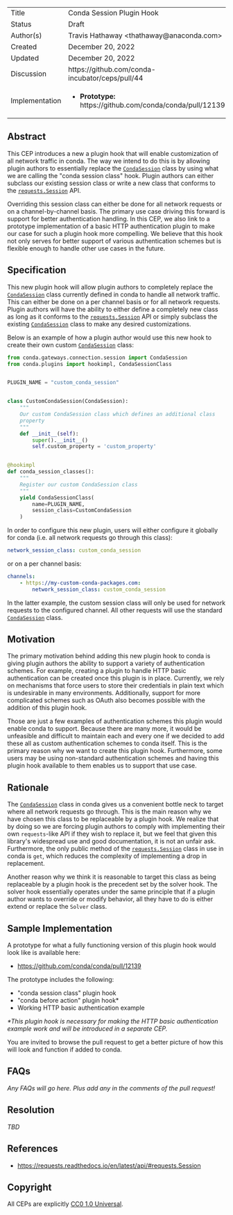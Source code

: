 <table>
    <tr><td> Title </td><td> Conda Session Plugin Hook </td>
    <tr><td> Status </td><td> Draft </td></tr>
    <tr><td> Author(s) </td><td>Travis Hathaway &lt;thathaway@anaconda.com&gt;</td></tr>
    <tr><td> Created </td><td>December 20, 2022</td></tr>
    <tr><td> Updated </td><td>December 20, 2022</td></tr>
    <tr><td> Discussion </td><td>https://github.com/conda-incubator/ceps/pull/44</td></tr>
    <tr>
        <td> Implementation </td>
        <td>
            <ul>
                <li><b>Prototype:</b> https://github.com/conda/conda/pull/12139</li>
            </ul>
        </td>
    </tr>
</table>

[conda-session]: https://github.com/conda/conda/blob/4f2f302688cae358f41e842801f724d5864b4ce7/conda/gateways/connection/session.py#L63
[requests-session]: https://requests.readthedocs.io/en/latest/api/#requests.Session

## Abstract

This CEP introduces a new a plugin hook that will enable customization
of all network traffic in conda. The way we intend to do this is by
allowing plugin authors to essentially replace the [`CondaSession`][conda-session]
class by using what we are calling the "conda session class" hook.
Plugin authors can either subclass our existing session class or
write a new class that conforms to the 
[`requests.Session`][requests-session] API. 

Overriding this session class can either be done for all network 
requests or on a channel-by-channel basis. The primary
use case driving this forward is support for better authentication
handling. In this CEP, we also link to a prototype implementation 
of a basic HTTP authentication plugin to make our case for such 
a plugin hook more compelling. We believe that this hook not only
serves for better support of various authentication schemes but is 
flexible enough to handle other use cases in the future.

## Specification

This new plugin hook will allow plugin authors to completely replace the
[`CondaSession`][conda-session] class currently defined in conda to handle all network 
traffic. This can either be done on a per channel basis or for all
network requests. Plugin authors will have the ability to either define
a completely new class as long as it conforms to the 
[`requests.Session`][requests-session]
API or simply subclass the existing [`CondaSession`][conda-session] class to make any
desired customizations.

Below is an example of how a plugin author would use this new hook
to create their own custom [`CondaSession`][conda-session] class:

```python
from conda.gateways.connection.session import CondaSession
from conda.plugins import hookimpl, CondaSessionClass


PLUGIN_NAME = "custom_conda_session"


class CustomCondaSession(CondaSession):
    """
    Our custom CondaSession class which defines an additional class
    property
    """
    def __init__(self):
        super().__init__()
        self.custom_property = 'custom_property'


@hookimpl
def conda_session_classes(): 
    """
    Register our custom CondaSession class
    """
    yield CondaSessionClass(
        name=PLUGIN_NAME, 
        session_class=CustomCondaSession
    )
```

In order to configure this new plugin, users will either configure it
globally for conda (i.e. all network requests go through this class):

```yaml
network_session_class: custom_conda_session
```

or on a per channel basis:

```yaml
channels:
    - https://my-custom-conda-packages.com:
        network_session_class: custom_conda_session
```

In the latter example, the custom session class will only be used for
network requests to the configured channel. All other requests will
use the standard [`CondaSession`][conda-session] class.


## Motivation

The primary motivation behind adding this new plugin hook to conda is
giving plugin authors the ability to support a variety of authentication
schemes. For example, creating a plugin to handle HTTP basic
authentication can be created once this plugin is in place.
Currently, we rely on mechanisms that force users to store their
credentials in plain text which is undesirable in many environments.
Additionally, support for more complicated schemes such as OAuth also
becomes possible with the addition of this plugin hook.

Those are just a few examples of authentication schemes this plugin
would enable conda to support. Because there are many more, it would be
unfeasible and difficult to maintain each and every one if we decided to
add these all as custom authentication schemes to conda itself. This is
the primary reason why we want to create this plugin hook. Furthermore,
some users may be using non-standard authentication schemes and having
this plugin hook available to them enables us to support that use case.

## Rationale

The [`CondaSession`][conda-session] class in conda gives us a convenient bottle neck to
target where all network requests go through. This is the main reason why 
we have chosen this class to be replaceable by a plugin hook. We realize
that by doing so we are forcing plugin authors to comply with implementing
their own `requests`-like API if they wish to replace it, but we feel that
given this library's widespread use and good documentation, it is not
an unfair ask. Furthermore, the only public method of the 
[`requests.Session`][requests-session] class in use in conda is `get`,
which reduces the complexity of implementing a drop in replacement.

Another reason why we think it is reasonable to target this class
as being replaceable by a plugin hook is the precedent set by the
solver hook. The solver hook essentially operates under the same
principle that if a plugin author wants to override or modify behavior, all
they have to do is either extend or replace the `Solver` class.

## Sample Implementation

A prototype for what a fully functioning version of this plugin hook
would look like is available here:

- https://github.com/conda/conda/pull/12139

The prototype includes the following:

- "conda session class" plugin hook
- "conda before action" plugin hook*
- Working HTTP basic authentication example

_*This plugin hook is necessary for making the HTTP basic authentication 
example work and will be introduced in a separate CEP._

You are invited to browse the pull request to get a better picture of how
this will look and function if added to conda.

## FAQs

_Any FAQs will go here. Plus add any in the comments of the pull request!_

## Resolution

_TBD_

## References

- https://requests.readthedocs.io/en/latest/api/#requests.Session

## Copyright

All CEPs are explicitly [CC0 1.0 Universal](https://creativecommons.org/publicdomain/zero/1.0/).

